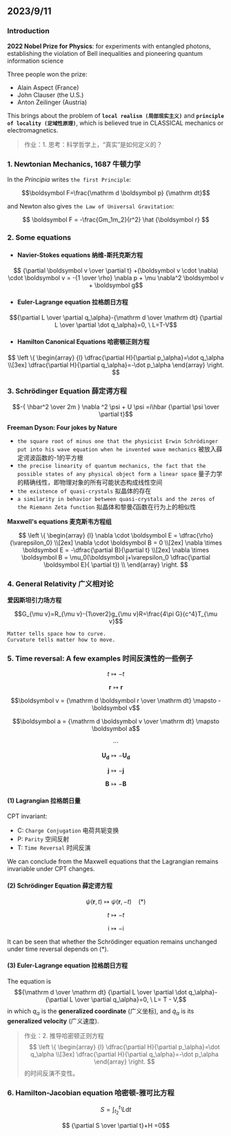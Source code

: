 ## 2023/9/11

### Introduction

**2022 Nobel Prize for Physics**: for experiments with entangled photons, establishing the violation of Bell inequalities and pioneering quantum information science

Three people won the prize: 
- Alain Aspect (France)
- John Clauser (the U.S.)
- Anton Zeilinger (Austria)

This brings about the problem of **`local realism (局部现实主义)`** and **`principle of locality (定域性原理)`**, which is believed true in CLASSICAL mechanics or electromagnetics.

> 作业：1. 思考：科学哲学上，“真实”是如何定义的？

### 1. Newtonian Mechanics, 1687 牛顿力学

In the *Principia* writes `the first Principle`: 

$$\boldsymbol F=\frac{\mathrm d \boldsymbol p} {\mathrm dt}$$

and Newton also gives `the Law of Universal Gravitation`:

$$ \boldsymbol F = -\frac{Gm_1m_2}{r^2} \hat {\boldsymbol r} $$


### 2. Some equations

- #### Navier-Stokes equations 纳维-斯托克斯方程
$$ {\partial \boldsymbol v \over \partial t} +(\boldsymbol v \cdot \nabla) \cdot \boldsymbol v = -{1 \over \rho} \nabla p + \mu \nabla^2 \boldsymbol v + \boldsymbol g$$

- #### Euler-Lagrange equation 拉格朗日方程
$${\partial L \over \partial q_\alpha}-{\mathrm d \over \mathrm dt} {\partial L \over \partial \dot q_\alpha}=0, \ L=T-V$$

- #### Hamilton Canonical Equations 哈密顿正则方程
$$
\left \{
\begin{array} {l}
\dfrac{\partial H}{\partial p_\alpha}=\dot q_\alpha \\[3ex]
\dfrac{\partial H}{\partial q_\alpha}=-\dot p_\alpha
\end{array}
\right.
$$

### 3. Schrödinger Equation 薛定谔方程

$$-{ \hbar^2 \over 2m } \nabla ^2 \psi + U \psi =i\hbar {\partial \psi \over \partial t}$$ 

**Freeman Dyson: Four jokes by Nature**
- `the square root of minus one that the physicist Erwin Schrödinger put into his wave equation when he invented wave mechanics` 被放入薛定谔波函数的-1的平方根
- `the precise linearity of quantum mechanics, the fact that the possible states of any physical object form a linear space` 量子力学的精确线性，即物理对象的所有可能状态构成线性空间
- `the existence of quasi-crystals` 拟晶体的存在
- `a similarity in behavior between quasi-crystals and the zeros of the Riemann Zeta function` 拟晶体和黎曼$\zeta$函数在行为上的相似性


**Maxwell's equations 麦克斯韦方程组**

$$
\left \{
\begin{array} {l} 
\nabla \cdot \boldsymbol E = \dfrac{\rho}{\varepsilon_0} \\[2ex]
\nabla \cdot \boldsymbol B = 0 \\[2ex]
\nabla \times \boldsymbol E = -\dfrac{\partial B}{\partial t} \\[2ex]
\nabla \times \boldsymbol B = \mu_0(\boldsymbol j+\varepsilon_0 \dfrac{\partial \boldsymbol E}{ \partial t}) \\
\end{array} 
\right.
$$

### 4. General Relativity 广义相对论

**爱因斯坦引力场方程**

$$G_{\mu v}=R_{\mu v}-{1\over2}g_{\mu v}R=\frac{4\pi G}{c^4}T_{\mu v}$$

```
Matter tells space how to curve.
Curvature tells matter how to move.
```

### 5. Time reversal: A few examples 时间反演性的一些例子

$$t \mapsto -t$$

$$\boldsymbol r \mapsto \boldsymbol r$$

$$\boldsymbol v = {\mathrm d \boldsymbol r \over \mathrm dt} \mapsto - \boldsymbol v$$

$$\boldsymbol a = {\mathrm d \boldsymbol v \over \mathrm dt} \mapsto \boldsymbol a$$

$$\cdots$$

$$\boldsymbol {U_d} \mapsto -\boldsymbol {U_d} $$

$$\boldsymbol j \mapsto - \boldsymbol j$$

$$\boldsymbol B \mapsto - \boldsymbol B $$

#### (1) Lagrangian 拉格朗日量

CPT invariant: 
- C: `Charge Conjugation` 电荷共轭变换
- P: `Parity` 空间反射
- T: `Time Reversal` 时间反演

We can conclude from the Maxwell equations that the Lagrangian remains invariable under CPT changes.

#### (2) Schrödinger Equation 薛定谔方程

$$\psi(\boldsymbol r,t) \mapsto \psi(\boldsymbol r,-t) \ \ \ \ (*)$$

$$t \mapsto -t$$

$$\mathrm i \mapsto -\mathrm i$$

It can be seen that whether the Schrödinger equation remains unchanged under time reversal depends on $(*)$.

#### (3) Euler-Lagrange equation 拉格朗日方程
The equation is $${\mathrm d \over \mathrm dt} {\partial L \over \partial \dot q_\alpha}- {\partial L \over \partial q_\alpha}=0, \ L= T - V,$$ in which $q_\alpha$ is the **generalized coordinate** (广义坐标), and $\dot q_\alpha$ is its **generalized velocity** (广义速度).

> 作业：2. 推导哈密顿正则方程 
> $$
\left \{
\begin{array} {l}
\dfrac{\partial H}{\partial p_\alpha}=\dot q_\alpha \\[3ex]
\dfrac{\partial H}{\partial q_\alpha}=-\dot p_\alpha
\end{array}
\right.
> $$
> 的时间反演不变性。



### 6. Hamilton-Jacobian equation 哈密顿-雅可比方程

$$S= \int^{t_1}_{t_2} L \mathrm dt$$

$$ {\partial S \over \partial t}+H =0$$
